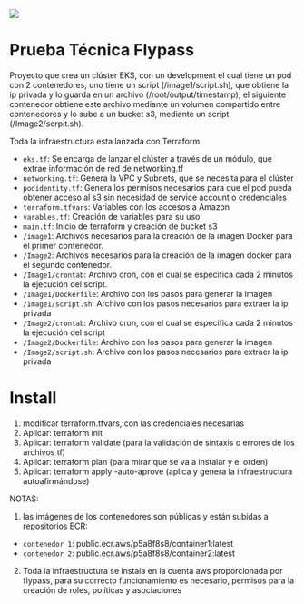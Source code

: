 <p align="left">
<img src="https://img.shields.io/badge/STATUS-EN%20DESAROLLO-green">
</p>

# Prueba Técnica Flypass

Proyecto que crea un clúster EKS, con un development el cual tiene un pod con 2 contenedores, uno tiene un script (/image1/script.sh), que obtiene la ip privada y lo guarda en un archivo (/root/output/timestamp), el siguiente contenedor obtiene este archivo mediante un volumen compartido entre contenedores y lo sube a un bucket s3, mediante un script (/Image2/scrpit.sh).

Toda la infraestructura esta lanzada con Terraform

- `eks.tf`: Se encarga de lanzar el clúster a través de un módulo, que extrae información de red de networking.tf
- `networking.tf`: Genera la VPC y Subnets, que se necesita para el clúster
- `podidentity.tf`: Genera los permisos necesarios para que el pod pueda obtener acceso al s3 sin necesidad de service account o credenciales
- `terraform.tfvars`: Variables con los accesos a Amazon
- `varables.tf`: Creación de variables para su uso
- `main.tf`: Inicio de terraform y creación de bucket s3
- `/image1`: Archivos necesarios para la creación de la imagen Docker para el primer contenedor.
- `/Image2`: Archivos necesarios para la creación de la imagen docker para el segundo contenedor.
- `/Image1/crontab`: Archivo cron, con el cual se especifica cada 2 minutos la ejecución del script.
- `/Image1/Dockerfile`: Archivo con los pasos para generar la imagen
- `/Image1/script.sh`: Archivo con los pasos necesarios para extraer la ip privada
- `/Image2/crontab`: Archivo cron, con el cual se especifica cada 2 minutos la ejecución del script
- `/Image2/Dockerfile`: Archivo con los pasos para generar la imagen
- `/Image2/script.sh`: Archivo con los pasos necesarios para extraer la ip privada

# Install
1. modificar terraform.tfvars, con las credenciales necesarias
2. Aplicar: terraform init
3. Aplicar: terraform validate (para la validación de sintaxis o errores de los archivos tf)
4. Aplicar: terraform plan (para mirar que se va a instalar y el orden)
5. Aplicar: terraform apply -auto-aprove (aplica y genera la infraestructura autoafirmándose)

NOTAS: 
1. las imágenes de los contenedores son públicas y están subidas a repositorios ECR:
- `contenedor 1`: public.ecr.aws/p5a8f8s8/container1:latest
- `contenedor 2`: public.ecr.aws/p5a8f8s8/container2:latest

2. Toda la infraestructura se instala en la cuenta aws proporcionada por flypass, para su correcto funcionamiento es necesario, permisos para la creación de roles, políticas y asociaciones
